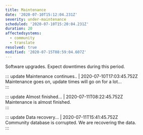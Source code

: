```yaml
---
title: Maintenance
date: '2020-07-10T15:12:04.231Z'
severity: under-maintenance
scheduled: '2020-07-10T15:20:04.231Z'
duration: 20
affectedsystems:
  - community
  - translate
resolved: true
modified: '2020-07-15T08:59:04.607Z'
---
```

Software upgrades. Expect downtimes during this period.

<!--- language code: en -->
::: update Maintenance continues.. | 2020-07-10T17:03:45.752Z  
Maintenance goes on, update times will go on for a lot...  
:::

::: update Almost finished... | 2020-07-11T08:22:45.752Z  
Maintenance is almost finished.  
:::

::: update Data recovery... | 2020-07-11T15:41:45.752Z  
Community database is corrupted. We are recovering the data.  
:::
